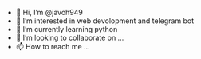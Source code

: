 - 👋 Hi, I’m @javoh949
- 👀 I’m interested in web devolopment and telegram bot
- 🌱 I’m currently learning python
- 💞️ I’m looking to collaborate on ...
- 📫 How to reach me ...

<!---
javoh949/javoh949 is a ✨ special ✨ repository because its `README.md` (this file) appears on your GitHub profile.
You can click the Preview link to take a look at your changes.
--->
